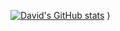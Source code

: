 [![David's GitHub stats](https://github-readme-stats.vercel.app/api?username=michigan224&count_private=true)](https://github.com/anuraghazra/github-readme-stats)
)
